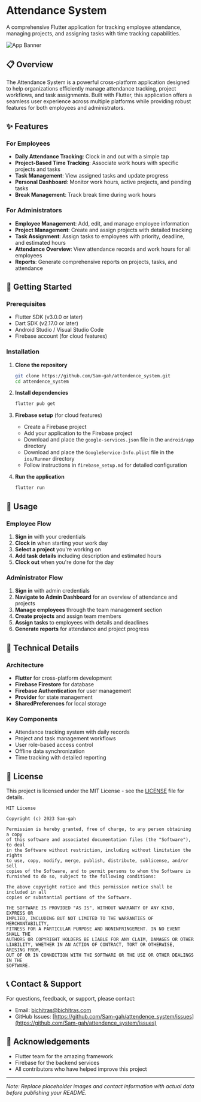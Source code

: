 # Attendance System

A comprehensive Flutter application for tracking employee attendance, managing projects, and assigning tasks with time tracking capabilities.

![App Banner](https://via.placeholder.com/1200x400?text=Attendance+System+Banner)

## 📋 Overview

The Attendance System is a powerful cross-platform application designed to help organizations efficiently manage attendance tracking, project workflows, and task assignments. Built with Flutter, this application offers a seamless user experience across multiple platforms while providing robust features for both employees and administrators.

## ✨ Features

### For Employees
- **Daily Attendance Tracking**: Clock in and out with a simple tap
- **Project-Based Time Tracking**: Associate work hours with specific projects and tasks
- **Task Management**: View assigned tasks and update progress
- **Personal Dashboard**: Monitor work hours, active projects, and pending tasks
- **Break Management**: Track break time during work hours

### For Administrators
- **Employee Management**: Add, edit, and manage employee information
- **Project Management**: Create and assign projects with detailed tracking
- **Task Assignment**: Assign tasks to employees with priority, deadline, and estimated hours
- **Attendance Overview**: View attendance records and work hours for all employees
- **Reports**: Generate comprehensive reports on projects, tasks, and attendance

## 🚀 Getting Started

### Prerequisites
- Flutter SDK (v3.0.0 or later)
- Dart SDK (v2.17.0 or later)
- Android Studio / Visual Studio Code
- Firebase account (for cloud features)

### Installation

1. **Clone the repository**
   ```bash
   git clone https://github.com/Sam-gah/attendence_system.git
   cd attendence_system
   ```

2. **Install dependencies**
   ```bash
   flutter pub get
   ```

3. **Firebase setup** (for cloud features)
   - Create a Firebase project
   - Add your application to the Firebase project
   - Download and place the `google-services.json` file in the `android/app` directory
   - Download and place the `GoogleService-Info.plist` file in the `ios/Runner` directory
   - Follow instructions in `firebase_setup.md` for detailed configuration

4. **Run the application**
   ```bash
   flutter run
   ```

## 📱 Usage

### Employee Flow
1. **Sign in** with your credentials
2. **Clock in** when starting your work day
3. **Select a project** you're working on
4. **Add task details** including description and estimated hours
5. **Clock out** when you're done for the day

### Administrator Flow
1. **Sign in** with admin credentials
2. **Navigate to Admin Dashboard** for an overview of attendance and projects
3. **Manage employees** through the team management section
4. **Create projects** and assign team members
5. **Assign tasks** to employees with details and deadlines
6. **Generate reports** for attendance and project progress

## 🧰 Technical Details

### Architecture
- **Flutter** for cross-platform development
- **Firebase Firestore** for database
- **Firebase Authentication** for user management
- **Provider** for state management
- **SharedPreferences** for local storage

### Key Components
- Attendance tracking system with daily records
- Project and task management workflows
- User role-based access control
- Offline data synchronization
- Time tracking with detailed reporting

## 📝 License

This project is licensed under the MIT License - see the [LICENSE](LICENSE) file for details.

```
MIT License

Copyright (c) 2023 Sam-gah

Permission is hereby granted, free of charge, to any person obtaining a copy
of this software and associated documentation files (the "Software"), to deal
in the Software without restriction, including without limitation the rights
to use, copy, modify, merge, publish, distribute, sublicense, and/or sell
copies of the Software, and to permit persons to whom the Software is
furnished to do so, subject to the following conditions:

The above copyright notice and this permission notice shall be included in all
copies or substantial portions of the Software.

THE SOFTWARE IS PROVIDED "AS IS", WITHOUT WARRANTY OF ANY KIND, EXPRESS OR
IMPLIED, INCLUDING BUT NOT LIMITED TO THE WARRANTIES OF MERCHANTABILITY,
FITNESS FOR A PARTICULAR PURPOSE AND NONINFRINGEMENT. IN NO EVENT SHALL THE
AUTHORS OR COPYRIGHT HOLDERS BE LIABLE FOR ANY CLAIM, DAMAGES OR OTHER
LIABILITY, WHETHER IN AN ACTION OF CONTRACT, TORT OR OTHERWISE, ARISING FROM,
OUT OF OR IN CONNECTION WITH THE SOFTWARE OR THE USE OR OTHER DEALINGS IN THE
SOFTWARE.
```

## 📞 Contact & Support

For questions, feedback, or support, please contact:
- Email: bichitras@bichitras.com
- GitHub Issues: [https://github.com/Sam-gah/attendence_system/issues](https://github.com/Sam-gah/attendence_system/issues)

## 🙏 Acknowledgements

- Flutter team for the amazing framework
- Firebase for the backend services
- All contributors who have helped improve this project

---

*Note: Replace placeholder images and contact information with actual data before publishing your README.*
